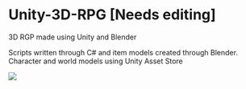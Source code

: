# Unity-3D-RPG [Needs editing]
3D RGP made using Unity and Blender

Scripts written through C# and item models created through Blender. 
Character and world models using Unity Asset Store


<img src="https://github.com/shad902/Unity-3D-RPG/blob/main/Preview_game.gif?raw=False">
